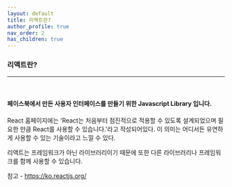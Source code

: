 ```yaml
---
layout: default
title: 리액트란?
author_profile: true
nav_order: 2
has_children: true
---
```


### 리액트란?
***  
<br>

#### 페이스북에서 만든 사용자 인터페이스를 만들기 위한 Javascript Library 입니다.
React 홈페이지에는
'React는 처음부터 점진적으로 적용할 수 있도록 설계되었으며 필요한 만큼 React를 사용할 수 있습니다.'라고 작성되어있다.
이 의미는 어디서든 유연하게 사용할 수 있는 기술이라고 느낄 수 있다. 

리액트는 프레임워크가 아닌 라이브러리이기 때문에 
또한 다른 라이브러리나 프레임워크를 함께 사용할 수 있습니다.
<br/>

참고 - <https://ko.reactjs.org/>
